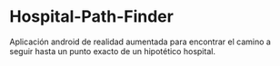 # Hospital-Path-Finder
Aplicación android de realidad aumentada para encontrar el camino a seguir hasta un punto exacto de un hipotético hospital. 
